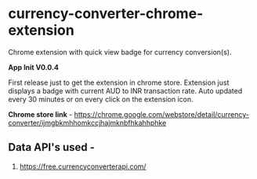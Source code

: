 # currency-converter-chrome-extension
Chrome extension with quick view badge for currency conversion(s).

**App Init V0.0.4**

First release just to get the extension in chrome store. Extension just displays a badge with current AUD to INR transaction rate. Auto updated every 30 minutes or on every click on the extension icon.

**Chrome store link** - https://chrome.google.com/webstore/detail/currency-converter/ijmgbkmhhomkccjhajmknbfhkahhphke

## Data API's used -
1. https://free.currencyconverterapi.com/
